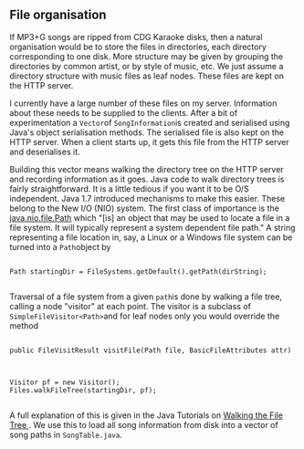 
##  File organisation 


If MP3+G songs are ripped from CDG Karaoke disks, then
      a natural organisation would be to store the files in
      directories, each directory corresponding to one disk.
      More structure may be given by grouping the directories
      by common artist, or by style of music, etc.
      We just assume a directory structure with music files
      as leaf nodes. These files are kept on the HTTP server.


I currently have a large number of these files on my server.
      Information about these needs to be supplied to the clients.
      After a bit of experimentation a `Vector`of `SongInformation`is created and serialised
      using Java's object serialisation methods. The serialised
      file is also kept on the HTTP server. When a client
      starts up, it gets this file from the HTTP server
      and deserialises it.


Building this vector means walking the directory tree
      on the HTTP server and recording information as it goes.
      Java code to walk directory trees is fairly straightforward.
      It is a little tedious if you want it to be O/S independent.
      Java 1.7 introduced mechanisms to make this easier.
      These belong to the New I/O (NIO) system. The first
      class of importance is the [
	java.nio.file.Path](http://docs.oracle.com/javase/7/docs/api/java/nio/file/Path.html) which "[is] an object that may be used to locate a 
      file in a file system. 
      It will typically represent a system dependent file path."
      A string representing a file location in, say, a Linux
      or a Windows file system can be turned into a `Path`object by

```

Path startingDir = FileSystems.getDefault().getPath(dirString);
      
```


Traversal of a file system from a given `path`is done by walking a file tree, calling a node "visitor"
      at each point. The visitor is a subclass of `SimpleFileVisitor<Path>`and for leaf nodes only you would override the
      method

```

public FileVisitResult visitFile(Path file, BasicFileAttributes attr)
      
```

```

Visitor pf = new Visitor();
Files.walkFileTree(startingDir, pf);
      
```


A full explanation of this is given in the Java Tutorials
      on [
	Walking the File Tree
      ](http://docs.oracle.com/javase/tutorial/essential/io/walk.html) .
      We use this to load all song information
      from disk into a vector of song
      paths in `SongTable.java`.
